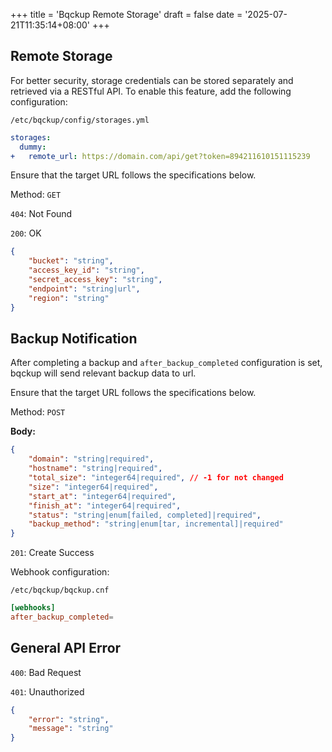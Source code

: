 +++
title = 'Bqckup Remote Storage'
draft = false
date = '2025-07-21T11:35:14+08:00'
+++

## Remote Storage

For better security, storage credentials can be stored separately and retrieved via a RESTful API. To enable this feature, add the following configuration:

`/etc/bqckup/config/storages.yml`

```yaml
storages:
  dummy:
+   remote_url: https://domain.com/api/get?token=894211610151115239
```

Ensure that the target URL follows the specifications below.

Method: `GET`

`404`: Not Found

`200`: OK

```json
{
    "bucket": "string",
    "access_key_id": "string",
    "secret_access_key": "string",
    "endpoint": "string|url",
    "region": "string"
}
```

## Backup Notification

After completing a backup and `after_backup_completed` configuration is set, bqckup will send relevant backup data to url.

Ensure that the target URL follows the specifications below.

Method: `POST`

**Body:**

```json
{
    "domain": "string|required",
    "hostname": "string|required",
    "total_size": "integer64|required", // -1 for not changed
    "size": "integer64|required",
    "start_at": "integer64|required",
    "finish_at": "integer64|required",
    "status": "string|enum[failed, completed]|required",
    "backup_method": "string|enum[tar, incremental]|required"
}
```

`201`: Create Success

Webhook configuration:

`/etc/bqckup/bqckup.cnf`

```toml
[webhooks]
after_backup_completed=
```

## General API Error

`400`: Bad Request

`401`: Unauthorized

```json
{
    "error": "string",
    "message": "string"
}
```
